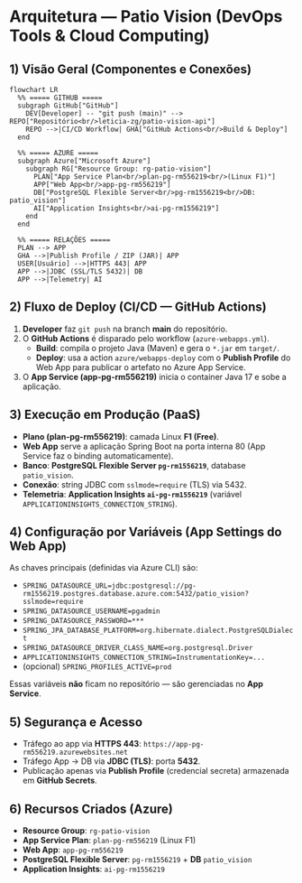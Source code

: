 # Arquitetura — Patio Vision (DevOps Tools & Cloud Computing)

## 1) Visão Geral (Componentes e Conexões)

```mermaid
flowchart LR
  %% ===== GITHUB =====
  subgraph GitHub["GitHub"]
    DEV[Developer] -- "git push (main)" --> REPO["Repositório<br/>leticia-zg/patio-vision-api"]
    REPO -->|CI/CD Workflow| GHA["GitHub Actions<br/>Build & Deploy"]
  end

  %% ===== AZURE =====
  subgraph Azure["Microsoft Azure"]
    subgraph RG["Resource Group: rg-patio-vision"]
      PLAN["App Service Plan<br/>plan-pg-rm556219<br/>(Linux F1)"]
      APP["Web App<br/>app-pg-rm556219"]
      DB["PostgreSQL Flexible Server<br/>pg-rm1556219<br/>DB: patio_vision"]
      AI["Application Insights<br/>ai-pg-rm1556219"]
    end
  end

  %% ===== RELAÇÕES =====
  PLAN --> APP
  GHA -->|Publish Profile / ZIP (JAR)| APP
  USER[Usuário] -->|HTTPS 443| APP
  APP -->|JDBC (SSL/TLS 5432)| DB
  APP -->|Telemetry| AI
```

## 2) Fluxo de Deploy (CI/CD — GitHub Actions)

1. **Developer** faz `git push` na branch **main** do repositório.
2. O **GitHub Actions** é disparado pelo workflow (`azure-webapps.yml`).  
   - **Build**: compila o projeto Java (Maven) e gera o `*.jar` em `target/`.
   - **Deploy**: usa a action `azure/webapps-deploy` com o **Publish Profile** do Web App para publicar o artefato no Azure App Service.
3. O **App Service (app-pg-rm556219)** inicia o container Java 17 e sobe a aplicação.

## 3) Execução em Produção (PaaS)

- **Plano (plan-pg-rm556219)**: camada Linux **F1 (Free)**.
- **Web App** serve a aplicação Spring Boot na porta interna 80 (App Service faz o binding automaticamente).
- **Banco**: **PostgreSQL Flexible Server `pg-rm1556219`**, database `patio_vision`.
- **Conexão**: string JDBC com `sslmode=require` (TLS) via 5432.
- **Telemetria**: **Application Insights `ai-pg-rm1556219`** (variável `APPLICATIONINSIGHTS_CONNECTION_STRING`).

## 4) Configuração por Variáveis (App Settings do Web App)

As chaves principais (definidas via Azure CLI) são:

- `SPRING_DATASOURCE_URL=jdbc:postgresql://pg-rm1556219.postgres.database.azure.com:5432/patio_vision?sslmode=require`  
- `SPRING_DATASOURCE_USERNAME=pgadmin`  
- `SPRING_DATASOURCE_PASSWORD=***`  
- `SPRING_JPA_DATABASE_PLATFORM=org.hibernate.dialect.PostgreSQLDialect`  
- `SPRING_DATASOURCE_DRIVER_CLASS_NAME=org.postgresql.Driver`  
- `APPLICATIONINSIGHTS_CONNECTION_STRING=InstrumentationKey=...`  
- (opcional) `SPRING_PROFILES_ACTIVE=prod`

Essas variáveis **não** ficam no repositório — são gerenciadas no **App Service**.

## 5) Segurança e Acesso

- Tráfego ao app via **HTTPS 443**: `https://app-pg-rm556219.azurewebsites.net`  
- Tráfego App → DB via **JDBC (TLS)**: porta **5432**.
- Publicação apenas via **Publish Profile** (credencial secreta) armazenada em **GitHub Secrets**.

## 6) Recursos Criados (Azure)

- **Resource Group**: `rg-patio-vision`  
- **App Service Plan**: `plan-pg-rm556219` (Linux F1)  
- **Web App**: `app-pg-rm556219`  
- **PostgreSQL Flexible Server**: `pg-rm1556219` + **DB** `patio_vision`  
- **Application Insights**: `ai-pg-rm1556219`

